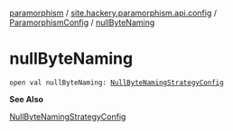 [paramorphism](../../index.md) / [site.hackery.paramorphism.api.config](../index.md) / [ParamorphismConfig](index.md) / [nullByteNaming](./null-byte-naming.md)

# nullByteNaming

`open val nullByteNaming: `[`NullByteNamingStrategyConfig`](../../site.hackery.paramorphism.api.config.strategies.corruption/-null-byte-naming-strategy-config.md)

**See Also**

[NullByteNamingStrategyConfig](../../site.hackery.paramorphism.api.config.strategies.corruption/-null-byte-naming-strategy-config.md)

